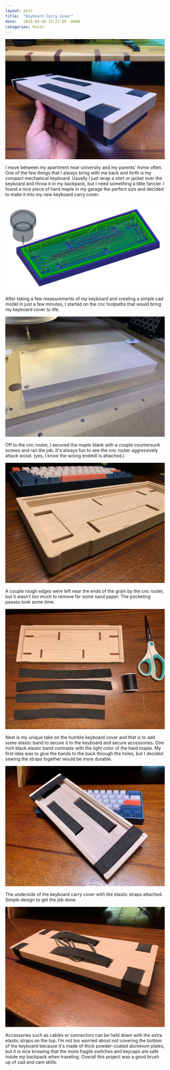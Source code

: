 ```yaml
---
layout: post
title:  "Keyboard Carry Cover"
date:   2020-09-08 15:27:09 -0400
categories: Posts
---
```

![cover picture image](/img/kcover_pic.jpg)

I move between my apartment near university and my parents' home often. One of the few things that I always bring with me back and forth is my compact mechanical keyboard. Usually I just wrap a shirt or jacket over the keyboard and throw it in my backpack, but I need something a little fancier. I found a nice piece of hard maple in my garage the perfect size and decided to make it into my new keyboard carry cover. 

![cover toolpath image](/img/kcover_toolpath.jpg)

After taking a few measurements of my keyboard and creating a simple cad model in just a few minutes, I started on the cnc toolpaths that would bring my keyboard cover to life. 

![cover wood blank image](/img/kcover_blank.jpg)

Off to the cnc router, I secured the maple blank with a couple countersunk screws and ran the job. It's always fun to see the cnc router aggressively attack wood. (yes, I know the wrong endmill is attached.) 

![cover bottom image](/img/kcover_bottom.jpg)

A couple rough edges were left near the ends of the grain by the cnc router, but it wasn’t too much to remove for some sand paper. The pocketing passes took some time. 

![cover strap materials image](/img/kcover_straps.jpg)

Next is my unique take on the humble keyboard cover and that is to add some elastic band to secure it to the keyboard and secure accessories. One inch black elastic band contrasts with the light color of the hard maple. My first idea was to glue the bands to the back through the holes, but I decided sewing the straps together would be more durable. 

![cover inside image](/img/kcover_inside.jpg)

The underside of the keyboard carry cover with the elastic straps attached. Simple design to get the job done.

![cover top image](/img/kcover_top.jpg)

Accessories such as cables or connectors can be held down with the extra elastic straps on the top. I’m not too worried about not covering the bottom of the keyboard because it's made of thick powder-coated aluminum plates, but it is nice knowing that the more fragile switches and keycaps are safe inside my backpack when traveling. Overall this project was a good brush up of cad and cam skills. 

